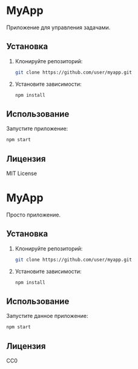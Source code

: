 # MyApp
Приложение для управления задачами.
## Установка
1. Клонируйте репозиторий:
   ```bash
   git clone https://github.com/user/myapp.git
   ```
2. Установите зависимости:
   ```bash
   npm install
   ```
## Использование
Запустите приложение:
```bash
npm start
```
## Лицензия
MIT License



# MyApp
Просто приложение.
## Установка
1. Клонируйте репозиторий:
   ```bash
   git clone https://github.com/user/myapp.git
   ```
2. Установите зависимости:
   ```bash
   npm install
   ```
## Использование
Запустите данное приложение:
```bash
npm start
```
## Лицензия
CC0
